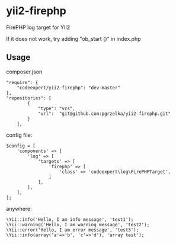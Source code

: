 yii2-firephp
============

FirePHP log target for YII2

If it does not work, try adding "ob_start ()" in index.php

Usage
-----

composer.json

	"require": {
        "codeexpert/yii2-firephp": "dev-master"
	},
	"repositories": [
            {
                "type": "vcs",
                "url":  "git@github.com:pgrzelka/yii2-firephp.git"
            }
        ],

config file:

    $config = [
        'components' => [
            'log' => [
                'targets' => [
                    'firephp' => [
                        'class' => 'codeexpert\log\FirePHPTarget',
                    ]
                ],
            ],
        ],
    ];


anywhere:

    \Yii::info('Hello, I am info message', 'test1');
    \Yii::warning('Hello, I am warning message', 'test2');
    \Yii::error('Hello, I am error message', 'test3');
    \Yii::info(array('a'=>'b', 'c'=>'d'), 'array test');
